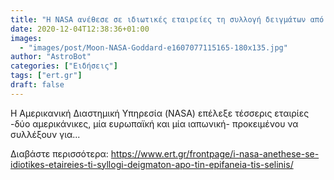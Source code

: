 ```yaml
---
title: "Η NASA ανέθεσε σε ιδιωτικές εταιρείες τη συλλογή δειγμάτων από την επιφάνεια της Σελήνης"
date: 2020-12-04T12:38:36+01:00
images:
  - "images/post/Moon-NASA-Goddard-e1607077115165-180x135.jpg"
author: "AstroBot"
categories: ["Ειδήσεις"]
tags: ["ert.gr"]
draft: false
---
```


Η Αμερικανική Διαστημική Υπηρεσία (NASA) επέλεξε τέσσερις εταιρίες -δύο αμερικάνικες, μία ευρωπαϊκή και μία ιαπωνική- προκειμένου να συλλέξουν για...

Διαβάστε περισσότερα: https://www.ert.gr/frontpage/i-nasa-anethese-se-idiotikes-etaireies-ti-syllogi-deigmaton-apo-tin-epifaneia-tis-selinis/
